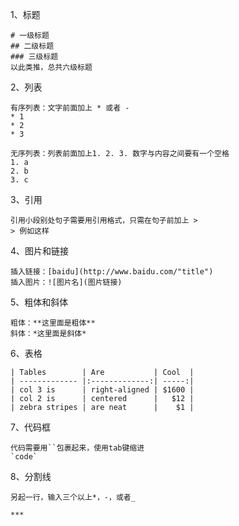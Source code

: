 1、标题

    # 一级标题
    ## 二级标题
    ### 三级标题
    以此类推，总共六级标题

2、列表

    有序列表：文字前面加上 * 或者 -
    * 1
    * 2
    * 3

    无序列表：列表前面加上1. 2. 3. 数字与内容之间要有一个空格
    1. a
    2. b
    3. c

3、引用

    引用小段别处句子需要用引用格式，只需在句子前加上 >
    > 例如这样

4、图片和链接

    插入链接：[baidu](http://www.baidu.com/"title")
    插入图片：![图片名](图片链接)

5、粗体和斜体
    
    粗体：**这里面是粗体**
    斜体：*这里面是斜体*

6、表格

    | Tables        | Are           | Cool  |
    | ------------- |:-------------:| -----:|
    | col 3 is      | right-aligned | $1600 |
    | col 2 is      | centered      |   $12 |
    | zebra stripes | are neat      |    $1 |

7、代码框

    代码需要用``包裹起来，使用tab键缩进
    `code`

8、分割线

    另起一行，输入三个以上*，-，或者_

    ***

